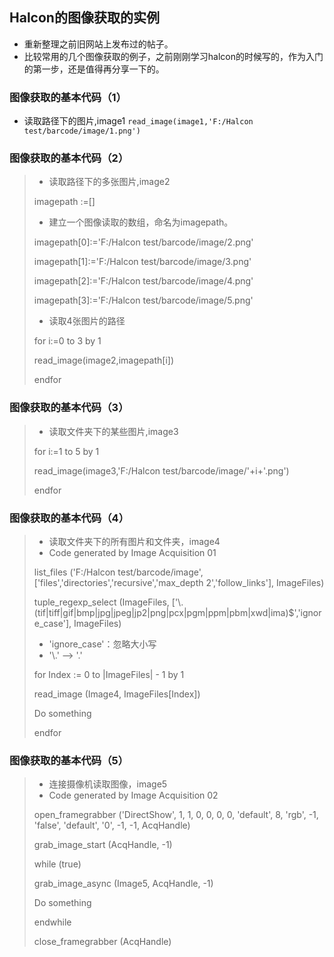 ## Halcon的图像获取的实例

* 重新整理之前旧网站上发布过的帖子。
* 比较常用的几个图像获取的例子，之前刚刚学习halcon的时候写的，作为入门的第一步，还是值得再分享一下的。

### 图像获取的基本代码（1）
* 读取路径下的图片,image1
<code>read_image(image1,'F:/Halcon test/barcode/image/1.png')</code>

### 图像获取的基本代码（2）
> * 读取路径下的多张图片,image2
> 
> imagepath :=[]
> * 建立一个图像读取的数组，命名为imagepath。
> 
> imagepath[0]:='F:/Halcon test/barcode/image/2.png'
> 
> imagepath[1]:='F:/Halcon test/barcode/image/3.png'
> 
> imagepath[2]:='F:/Halcon test/barcode/image/4.png'
> 
> imagepath[3]:='F:/Halcon test/barcode/image/5.png'
> * 读取4张图片的路径
> 
>  for i:=0 to 3 by 1
> 
>  read_image(image2,imagepath[i])
> 
>  endfor
> 

### 图像获取的基本代码（3）
> * 读取文件夹下的某些图片,image3
> 
> for i:=1 to 5 by 1
> 
> read_image(image3,'F:/Halcon test/barcode/image/'+i+'.png') 
> 
> endfor 

### 图像获取的基本代码（4）
> * 读取文件夹下的所有图片和文件夹，image4
> * Code generated by Image Acquisition 01
> 
> list_files ('F:/Halcon test/barcode/image', ['files','directories','recursive','max_depth 2','follow_links'], ImageFiles)
> 
> tuple_regexp_select (ImageFiles, ['\\.(tif|tiff|gif|bmp|jpg|jpeg|jp2|png|pcx|pgm|ppm|pbm|xwd|ima)$','ignore_case'], ImageFiles) 
> 
> * 'ignore_case'：忽略大小写
> * '\\.'  --> '.'
> 
> for Index := 0 to |ImageFiles| - 1 by 1
> 
> read_image (Image4, ImageFiles[Index])
> 
> Do something
> 
> endfor 

### 图像获取的基本代码（5） 
> * 连接摄像机读取图像，image5 
> * Code generated by Image Acquisition 02 
> 
> open_framegrabber ('DirectShow', 1, 1, 0, 0, 0, 0, 'default', 8, 'rgb', -1, 'false', 'default', '0', -1, -1, AcqHandle) 
> 
> grab_image_start (AcqHandle, -1) 
> 
> while (true) 
> 
> grab_image_async (Image5, AcqHandle, -1) 
> 
> Do something 
> 
> endwhile 
> 
> close_framegrabber (AcqHandle)
